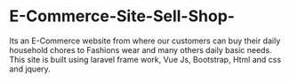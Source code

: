 # E-Commerce-Site-Sell-Shop-
Its an E-Commerce website from where our customers can buy their daily household chores to Fashions wear and many others daily basic needs. This site is built using laravel frame work, Vue Js, Bootstrap, Html and css and jquery.
